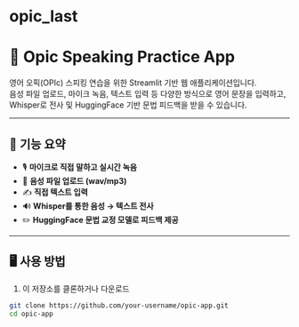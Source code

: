 # opic_last

# 🎤 Opic Speaking Practice App

영어 오픽(OPIc) 스피킹 연습을 위한 Streamlit 기반 웹 애플리케이션입니다.  
음성 파일 업로드, 마이크 녹음, 텍스트 입력 등 다양한 방식으로 영어 문장을 입력하고, Whisper로 전사 및 HuggingFace 기반 문법 피드백을 받을 수 있습니다.

---

## 🚀 기능 요약

- 🎙 **마이크로 직접 말하고 실시간 녹음**
- 📁 **음성 파일 업로드 (wav/mp3)**
- ✍️ **직접 텍스트 입력**
- 🔊 **Whisper를 통한 음성 → 텍스트 전사**
- ✏️ **HuggingFace 문법 교정 모델로 피드백 제공**

---

## 🖥 사용 방법

1. 이 저장소를 클론하거나 다운로드

```bash
git clone https://github.com/your-username/opic-app.git
cd opic-app
